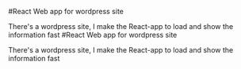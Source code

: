 #React Web app for wordpress site

There's a wordpress site, I make the React-app to load and show the information fast
#React Web app for wordpress site

There's a wordpress site, I make the React-app to load and show the information fast
